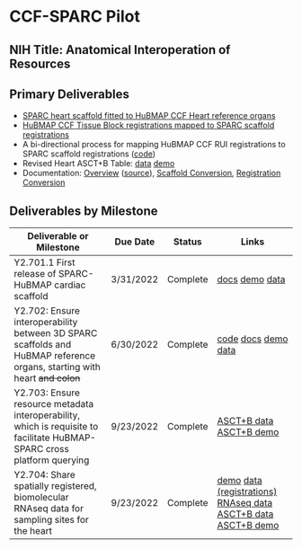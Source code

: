# CCF-SPARC Pilot
## NIH Title: Anatomical Interoperation of Resources

## Primary Deliverables

* [SPARC heart scaffold fitted to HuBMAP CCF Heart reference organs](https://hubmapconsortium.github.io/ccf-sparc-pilot/ccf-eui.html)
* [HuBMAP CCF Tissue Block registrations mapped to SPARC scaffold registrations](https://hubmapconsortium.github.io/ccf-sparc-pilot/scaffold-viewer-demo/)
* A bi-directional process for mapping HuBMAP CCF RUI registrations to SPARC scaffold registrations ([code](https://github.com/SPARC-FAIR-Codeathon/hubmap-link/tree/main/tissue-block))
* Revised Heart ASCT+B Table: [data](https://docs.google.com/spreadsheets/d/1UhEZpDxQLCJLLx0gnWYDMQP8M-dwjZo_vIyPfjBCcVM/edit#gid=1759721736) [demo](https://hubmapconsortium.github.io/ccf-asct-reporter/vis?selectedOrgans=heart-v1.1&playground=false)
* Documentation: [Overview](https://hubmapconsortium.github.io/ccf-sparc-pilot/hubmap-sparc-linkage-documentation.pdf) ([source](https://docs.google.com/document/d/1wtPNV5Yanms5P939ldKB9wRXeR1Lk5CadZ2nsCkO5Gs/edit)), [Scaffold Conversion](https://github.com/SPARC-FAIR-Codeathon/hubmap-link/tree/main/scaffold-to-ccf), [Registration Conversion](https://github.com/SPARC-FAIR-Codeathon/hubmap-link/blob/main/tissue-block/README.md)

## Deliverables by Milestone

| Deliverable or Milestone | Due Date | Status | Links
|---|:-:|:-:|---|
| Y2.701.1 First release of SPARC-HuBMAP cardiac scaffold | 3/31/2022| Complete | [docs](https://github.com/SPARC-FAIR-Codeathon/hubmap-link/tree/main/scaffold-to-ccf) [demo](https://hubmapconsortium.github.io/ccf-sparc-pilot/ccf-eui.html) [data](https://github.com/hubmapconsortium/ccf-sparc-pilot/tree/main/data) |
| Y2.702: Ensure interoperability between 3D SPARC scaffolds and HuBMAP reference organs, starting with heart ~~and colon~~ | 6/30/2022 | Complete | [code](https://github.com/SPARC-FAIR-Codeathon/hubmap-link/tree/main/tissue-block) [docs](https://github.com/SPARC-FAIR-Codeathon/hubmap-link/blob/main/tissue-block/README.md) [demo](https://hubmapconsortium.github.io/ccf-sparc-pilot/scaffold-viewer-demo/) [data](https://github.com/hubmapconsortium/ccf-sparc-pilot/tree/main/data/ccf-in-scaffolds) |
| Y2.703: Ensure resource metadata interoperability, which is requisite to facilitate HuBMAP-SPARC cross platform querying | 9/23/2022 | Complete | [ASCT+B data](https://docs.google.com/spreadsheets/d/1UhEZpDxQLCJLLx0gnWYDMQP8M-dwjZo_vIyPfjBCcVM/edit#gid=1759721736) [ASCT+B demo](https://hubmapconsortium.github.io/ccf-asct-reporter/vis?selectedOrgans=heart-v1.1&playground=false) |
| Y2.704: Share spatially registered, biomolecular RNAseq data for sampling sites for the heart | 9/23/2022 | Complete | [demo](https://hubmapconsortium.github.io/ccf-sparc-pilot/ccf-eui.html) [data (registrations)](https://github.com/hubmapconsortium/ccf-ui/blob/main/projects/ccf-eui/src/assets/sparc/data/rui_locations.jsonld) [RNAseq data](https://portal.hubmapconsortium.org/search?mapped_data_types[0]=sciRNA-seq&mapped_data_types[1]=sciRNA-seq%20%5BSalmon%5D&mapped_data_types[2]=snRNA-seq%20%2810x%20Genomics%20v3%29&origin_sample.mapped_organ[0]=Heart&entity_type[0]=Dataset) [ASCT+B data](https://docs.google.com/spreadsheets/d/1UhEZpDxQLCJLLx0gnWYDMQP8M-dwjZo_vIyPfjBCcVM/edit#gid=1759721736) [ASCT+B demo](https://hubmapconsortium.github.io/ccf-asct-reporter/vis?selectedOrgans=heart-v1.1&playground=false) |
